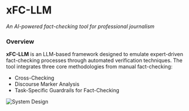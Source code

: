 # xFC-LLM
*An AI-powered fact-checking tool for professional journalism*

### Overview

**xFC-LLM** is an LLM-based framework designed to emulate expert-driven fact-checking processes through automated verification techniques. The tool integrates three core methodologies from manual fact-checking: 

- Cross-Checking
- Discourse Marker Analysis
- Task-Specific Guardrails for Fact-Checking

![System Design](https://github.com/user-attachments/assets/c7ccaf62-ce7a-4f8a-9f31-fd202709bc5f)

